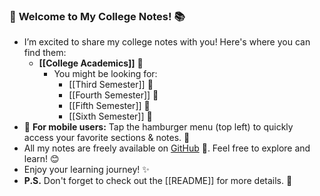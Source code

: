 ### 🎉 **Welcome to My College Notes!** 📚
- I’m excited to share my college notes with you! Here's where you can find them:
	- **[[College Academics]]** 🏫
		- You might be looking for:
			- [[Third Semester]] 📖
			- [[Fourth Semester]] 📓
			- [[Fifth Semester]] 📝
			- [[Sixth Semester]] 🌈
- 📱 **For mobile users:**
  Tap the hamburger menu (top left) to quickly access your favorite sections & notes. 🍔
- All my notes are freely available on [GitHub](https://github.com/rootCircle/acads) 🚀. Feel free to explore and learn! 😊
- Enjoy your learning journey! ✨
- **P.S.** Don't forget to check out the [[README]] for more details. 📄